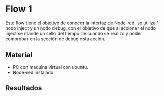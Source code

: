 # Flow 1

Este flow tiene el objetivo de conocer la interfaz de Node-red, se utiliza 1 nodo inject y un nodo debug, con el objetivo de que al accionar el nodo inject se mande un sello del tiempo de cuando se realizó y poder comprobar en la sección de debug esta acción.

## Material

- PC con maquina virtual con ubuntu.
- Node-red instalado.

## Resultados


